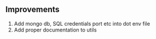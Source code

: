 ## Improvements

1. Add mongo db, SQL credentials port etc into dot env file
2. Add proper documentation to utils
